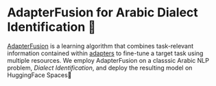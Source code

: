 # AdapterFusion for Arabic Dialect Identification 🤖

[AdapterFusion](https://arxiv.org/abs/2005.00247) is a learning algorithm that combines task-relevant information contained within [adapters](https://arxiv.org/abs/1902.00751) to fine-tune a target task using multiple resources.
We employ AdapterFusion on a classsic Arabic NLP problem, *Dialect Identification*, and deploy the resulting model on HuggingFace Spaces🤗

